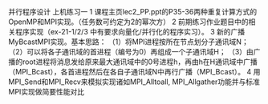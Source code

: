 并行程序设计 上机练习一 
1 课程主页lec2_PP.ppt的P35-36两种重复计算方式的OpenMP和MPI实现。（任务数可约定为2的幂次方） 
2 前期练习作业题目中的相关程序实现（ex-21-1/2/3 中有要求向量化/并行化的程序实习）。 
3 新的广播MyBcastMPI实现。基本思路：
（1）将MPI进程按所在节点划分子通讯域N；
（2）可以将各子通讯域的首进程（编号为0）再组成一个子通讯域H；
（3）由广播的root进程将消息发给原来最大通讯域中的0号进程h，再由h在H通讯域中广播（MPI_Bcast），各首进程然后在各自子通讯域N中再行广播（MPI_Bcast）。 
4 用MPI_Send和MPI_Recv来模拟实现诸如MPI_Alltoall, MPI_Allgather功能并与标准MPI实现做简要性能对比